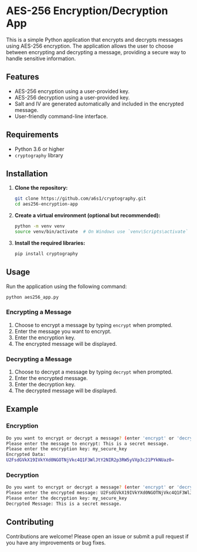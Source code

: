 # AES-256 Encryption/Decryption App

This is a simple Python application that encrypts and decrypts messages using AES-256 encryption. The application allows the user to choose between encrypting and decrypting a message, providing a secure way to handle sensitive information.

## Features

- AES-256 encryption using a user-provided key.
- AES-256 decryption using a user-provided key.
- Salt and IV are generated automatically and included in the encrypted message.
- User-friendly command-line interface.

## Requirements

- Python 3.6 or higher
- `cryptography` library

## Installation

1. **Clone the repository:**
   ```bash
   git clone https://github.com/a6s1/cryptography.git
   cd aes256-encryption-app
   ```

2. **Create a virtual environment (optional but recommended):**
   ```bash
   python -m venv venv
   source venv/bin/activate  # On Windows use `venv\Scripts\activate`
   ```

3. **Install the required libraries:**
   ```bash
   pip install cryptography
   ```

## Usage

Run the application using the following command:
```bash
python aes256_app.py
```

### Encrypting a Message

1. Choose to encrypt a message by typing `encrypt` when prompted.
2. Enter the message you want to encrypt.
3. Enter the encryption key.
4. The encrypted message will be displayed.

### Decrypting a Message

1. Choose to decrypt a message by typing `decrypt` when prompted.
2. Enter the encrypted message.
3. Enter the decryption key.
4. The decrypted message will be displayed.

## Example

### Encryption

```bash
Do you want to encrypt or decrypt a message? (enter 'encrypt' or 'decrypt'): encrypt
Please enter the message to encrypt: This is a secret message.
Please enter the encryption key: my_secure_key
Encrypted Data:
U2FsdGVkX19IVkYXd0NGOTNjVkc4Q1F3WlJtY2NIR2p3RW5yVXp3c21PYkNUaz0=
```

### Decryption

```bash
Do you want to encrypt or decrypt a message? (enter 'encrypt' or 'decrypt'): decrypt
Please enter the encrypted message: U2FsdGVkX19IVkYXd0NGOTNjVkc4Q1F3WlJtY2NIR2p3RW5yVXp3c21PYkNUaz0=
Please enter the decryption key: my_secure_key
Decrypted Message: This is a secret message.
```

## Contributing

Contributions are welcome! Please open an issue or submit a pull request if you have any improvements or bug fixes.

